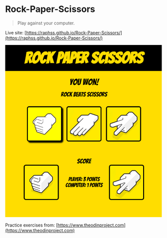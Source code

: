 # Rock-Paper-Scissors
> Play against your computer.

Live site: [https://raphss.github.io/Rock-Paper-Scissors/](https://raphss.github.io/Rock-Paper-Scissors/)

<p align="center">
    <img src="game.png" alt="Rock-Paper-Scissors Game" width="600">
</p>

Practice exercises from: [https://www.theodinproject.com](https://www.theodinproject.com)
